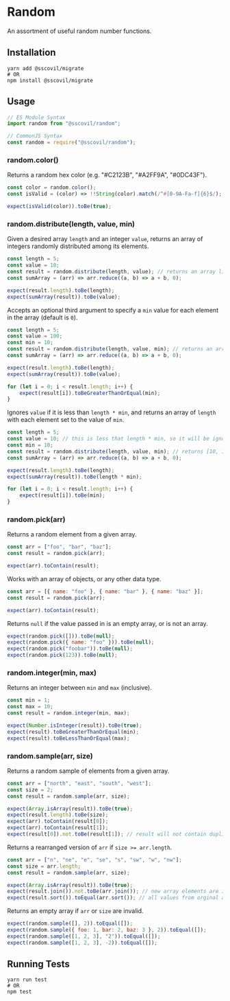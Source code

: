 # Random

An assortment of useful random number functions.

## Installation

```shell
yarn add @sscovil/migrate
# OR
npm install @sscovil/migrate
```

## Usage

```javascript
// ES Module Syntax
import random from "@sscovil/random";

// CommonJS Syntax
const random = require("@sscovil/random");
```

### random.color()

Returns a random hex color (e.g. "#C2123B", "#A2FF9A", "#0DC43F").

```javascript
const color = random.color();
const isValid = (color) => !!String(color).match(/^#[0-9A-Fa-f]{6}$/);

expect(isValid(color)).toBe(true);
```

### random.distribute(length, value, min)

Given a desired array `length` and an integer `value`, returns an array of integers randomly distributed among its
elements.

```javascript
const length = 5;
const value = 10;
const result = random.distribute(length, value); // returns an array like [0, 3, 1, 5, 1]
const sumArray = (arr) => arr.reduce((a, b) => a + b, 0);

expect(result.length).toBe(length);
expect(sumArray(result)).toBe(value);
```

Accepts an optional third argument to specify a `min` value for each element in the array (default is `0`).

```javascript
const length = 5;
const value = 100;
const min = 10;
const result = random.distribute(length, value, min); // returns an array like [11, 33, 24, 17, 15]
const sumArray = (arr) => arr.reduce((a, b) => a + b, 0);

expect(result.length).toBe(length);
expect(sumArray(result)).toBe(value);

for (let i = 0; i < result.length; i++) {
    expect(result[i]).toBeGreaterThanOrEqual(min);
}
```

Ignores `value` if it is less than `length * min`, and returns an array of `length` with each element set to the
value of `min`.

```javascript
const length = 5;
const value = 10; // this is less that length * min, so it will be ignored
const min = 10;
const result = random.distribute(length, value, min); // returns [10, 10, 10, 10, 10]
const sumArray = (arr) => arr.reduce((a, b) => a + b, 0);

expect(result.length).toBe(length);
expect(sumArray(result)).toBe(length * min);

for (let i = 0; i < result.length; i++) {
    expect(result[i]).toBe(min);
}
```

### random.pick(arr)

Returns a random element from a given array.

```javascript
const arr = ["foo", "bar", "baz"];
const result = random.pick(arr);

expect(arr).toContain(result);
```

Works with an array of objects, or any other data type.

```javascript
const arr = [{ name: "foo" }, { name: "bar" }, { name: "baz" }];
const result = random.pick(arr);

expect(arr).toContain(result);
```

Returns `null` if the value passed in is an empty array, or is not an array.

```javascript
expect(random.pick([])).toBe(null);
expect(random.pick({ name: "foo" })).toBe(null);
expect(random.pick("foobar")).toBe(null);
expect(random.pick(123)).toBe(null);
```

### random.integer(min, max)

Returns an integer between `min` and `max` (inclusive).

```javascript
const min = 1;
const max = 10;
const result = random.integer(min, max);

expect(Number.isInteger(result)).toBe(true);
expect(result).toBeGreaterThanOrEqual(min);
expect(result).toBeLessThanOrEqual(max);
```

### random.sample(arr, size)

Returns a random sample of elements from a given array.

```javascript
const arr = ["north", "east", "south", "west"];
const size = 2;
const result = random.sample(arr, size);

expect(Array.isArray(result)).toBe(true);
expect(result.length).toBe(size);
expect(arr).toContain(result[0]);
expect(arr).toContain(result[1]);
expect(result[0]).not.toBe(result[1]); // result will not contain duplicate values
```

Returns a rearranged version of `arr` if `size >= arr.length`.

```javascript
const arr = ["n", "ne", "e", "se", "s", "sw", "w", "nw"];
const size = arr.length;
const result = random.sample(arr, size);

expect(Array.isArray(result)).toBe(true);
expect(result.join()).not.toBe(arr.join()); // new array elements are in a different order
expect(result.sort()).toEqual(arr.sort()); // all values from orginal array are present
```

Returns an empty array if `arr` or `size` are invalid.

```javascript
expect(random.sample([], 2)).toEqual([]);
expect(random.sample({ foo: 1, bar: 2, baz: 3 }, 2)).toEqual([]);
expect(random.sample([1, 2, 3], "2")).toEqual([]);
expect(random.sample([1, 2, 3], -2)).toEqual([]);
```

## Running Tests

```shell
yarn run test
# OR
npm test
```
